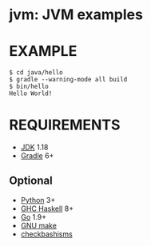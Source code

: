 # jvm: JVM examples

# EXAMPLE

```console
$ cd java/hello
$ gradle --warning-mode all build
$ bin/hello
Hello World!
```

# REQUIREMENTS

* [JDK](http://www.oracle.com/technetwork/java/javase/downloads/index.html) 1.18
* [Gradle](https://gradle.org/) 6+

## Optional

* [Python](https://www.python.org/) 3+
* [GHC Haskell](https://www.haskell.org/) 8+
* [Go](https://golang.org/) 1.9+
* [GNU make](https://www.gnu.org/software/make/)
* [checkbashisms](https://sourceforge.net/projects/checkbaskisms/)
